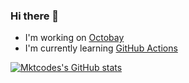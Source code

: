 ### Hi there 👋

- I'm working on [Octobay](https://github.com/octobay)
- I'm currently learning [GitHub Actions](https://github.com/features/actions)

[![Mktcodes's GitHub stats](https://github-readme-stats.vercel.app/api?username=mktcode)](https://github.com/anuraghazra/github-readme-stats)
